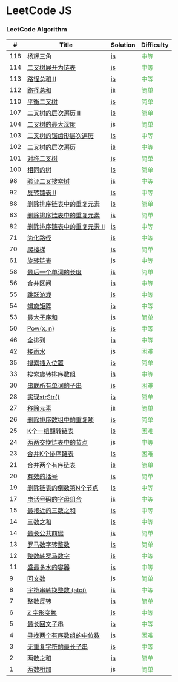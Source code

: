 LeetCode JS
========

### LeetCode Algorithm


| # | Title | Solution | Difficulty |
|---| ----- | -------- | ---------- |
|118|[杨辉三角](https://leetcode-cn.com/problems/pascals-triangle/) | [js](./algorithms/js/pascals-triangle/index.js)|<font color=#5cb85c>中等</font>  |
|114|[二叉树展开为链表](https://leetcode-cn.com/problems/flatten-binary-tree-to-linked-list/) | [js](./algorithms/js/flatten-binary-tree-to-linked-list/index.js)|<font color=#5cb85c>中等</font>  |
|113|[路径总和 II](https://leetcode-cn.com/problems/path-sum-ii/) | [js](./algorithms/js/path-sum-ii/index.js)|<font color=#5cb85c>中等</font>  |
|112|[路径总和](https://leetcode-cn.com/problems/path-sum/) | [js](./algorithms/js/path-sum/index.js)|<font color=#5cb85c>简单</font>  |
|110|[平衡二叉树](https://leetcode-cn.com/problems/balanced-binary-tree/) | [js](./algorithms/js/balanced-binary-tree/index.js)|<font color=#5cb85c>简单</font>  |
|107|[二叉树的层次遍历 II](https://leetcode-cn.com/problems/binary-tree-level-order-traversal-ii/) | [js](./algorithms/js/binary-tree-level-order-traversal-ii/index.js)|<font color=#5cb85c>简单</font>  |
|104|[二叉树的最大深度](https://leetcode-cn.com/problems/maximum-depth-of-binary-tree/) | [js](./algorithms/js/maximum-depth-of-binary-tree/index.js)|<font color=#5cb85c>简单</font>  |
|103|[二叉树的锯齿形层次遍历](https://leetcode-cn.com/problems/binary-tree-zigzag-level-order-traversal/) | [js](./algorithms/js/binary-tree-zigzag-level-order-traversal/index.js)|<font color=#5cb85c>中等</font>  |
|102|[二叉树的层次遍历](https://leetcode-cn.com/problems/binary-tree-level-order-traversal/) | [js](./algorithms/js/binary-tree-level-order-traversal/index.js)|<font color=#5cb85c>中等</font>  |
|101|[对称二叉树](https://leetcode-cn.com/problems/symmetric-tree/) | [js](./algorithms/js/symmetric-tree/index.js)|<font color=#5cb85c>简单</font>  |
|100|[相同的树](https://leetcode-cn.com/problems/same-tree/) | [js](./algorithms/js/same-tree/index.js)|<font color=#5cb85c>简单</font>  |
|98|[验证二叉搜索树](https://leetcode-cn.com/problems/validate-binary-search-tree/) | [js](./algorithms/js/validate-binary-search-tree/index.js)|<font color=#5cb85c>中等</font>  |
|92|[反转链表 II](https://leetcode-cn.com/problems/reverse-linked-list-ii/) | [js](./algorithms/js/reverse-linked-list-ii/index.js)|<font color=#5cb85c>中等</font>  |
|88|[删除排序链表中的重复元素](https://leetcode-cn.com/problems/merge-sorted-array/) | [js](./algorithms/js/merge-sorted-array/index.js)|<font color=#5cb85c>简单</font>  |
|83|[删除排序链表中的重复元素](https://leetcode-cn.com/problems/remove-duplicates-from-sorted-list/) | [js](./algorithms/js/remove-duplicates-from-sorted-list/index.js)|<font color=#5cb85c>简单</font>  |
|82|[删除排序链表中的重复元素 II](https://leetcode-cn.com/problems/remove-duplicates-from-sorted-list-ii/) | [js](./algorithms/js/remove-duplicates-from-sorted-list-ii/index.js)|<font color=#5cb85c>中等</font>  |
|71|[简化路径](https://leetcode-cn.com/problems/simplify-path/) | [js](./algorithms/js/simplify-path/index.js)|<font color=#5cb85c>中等</font>  |
|70|[爬楼梯](https://leetcode-cn.com/problems/climbing-stairs/) | [js](./algorithms/js/climbing-stairs/index.js)|<font color=#5cb85c>简单</font>  |
|61|[旋转链表](https://leetcode-cn.com/problems/rotate-list/) | [js](./algorithms/js/rotate-list/index.js)|<font color=#5cb85c>中等</font>  |
|58|[最后一个单词的长度](https://leetcode-cn.com/problems/length-of-last-word/) | [js](./algorithms/js/length-of-last-word/index.js)|<font color=#5cb85c>简单</font>  |
|56|[合并区间](https://leetcode-cn.com/problems/merge-intervals/) | [js](./algorithms/js/merge-intervals/index.js)|<font color=#5cb85c>中等</font>  |
|55|[跳跃游戏](https://leetcode-cn.com/problems/jump-game/) | [js](./algorithms/js/jump-game/index.js)|<font color=#5cb85c>中等</font>  |
|54|[螺旋矩阵](https://leetcode-cn.com/problems/spiral-matrix/) | [js](./algorithms/js/spiral-matrix/index.js)|<font color=#5cb85c>中等</font>  |
|53|[最大子序和](https://leetcode-cn.com/problems/maximum-subarray/) | [js](./algorithms/js/maximum-subarray/index.js)|<font color=#5cb85c>简单</font>  |
|50|[Pow(x, n)](https://leetcode-cn.com/problems/powx-n/) | [js](./algorithms/js/powx-n/index.js)|<font color=#5cb85c>中等</font>  |
|46|[全排列](https://leetcode-cn.com/problems/permutations/) | [js](./algorithms/js/permutations/index.js)|<font color=#5cb85c>中等</font>  |
|42|[接雨水](https://leetcode-cn.com/problems/trapping-rain-water/) | [js](./algorithms/js/trapping-rain-water/index.js)|<font color=#5cb85c>困难</font>  |
|35|[搜索插入位置](https://leetcode-cn.com/problems/search-insert-position/) | [js](./algorithms/js/search-insert-position/index.js)|<font color=#5cb85c>简单</font>  |
|33|[搜索旋转排序数组](https://leetcode-cn.com/problems/search-in-rotated-sorted-array/) | [js](./algorithms/js/search-in-rotated-sorted-array/index.js)|<font color=#5cb85c>中等</font>  |
|30|[串联所有单词的子串](https://leetcode-cn.com/problems/substring-with-concatenation-of-all-words/) | [js](./algorithms/js/substring-with-concatenation-of-all-words/index.js)|<font color=#5cb85c>困难</font>  |
|28|[实现strStr()](https://leetcode-cn.com/problems/implement-strstr/) | [js](./algorithms/js/implement-strstr/index.js)|<font color=#5cb85c>简单</font>  |
|27|[移除元素](https://leetcode-cn.com/problems/remove-element/) | [js](./algorithms/js/remove-element/index.js)|<font color=#5cb85c>简单</font>  |
|26|[删除排序数组中的重复项](https://leetcode-cn.com/problems/remove-duplicates-from-sorted-array/) | [js](./algorithms/js/remove-duplicates-from-sorted-array/index.js)|<font color=#5cb85c>简单</font>  |
|25|[K个一组翻转链表](https://leetcode-cn.com/problems/reverse-nodes-in-k-group/) | [js](./algorithms/js/reverse-nodes-in-k-group/index.js)|<font color=#5cb85c>困难</font>  |
|24|[两两交换链表中的节点](https://leetcode-cn.com/problems/swap-nodes-in-pairs/) | [js](./algorithms/js/swap-nodes-in-pairs/index.js)|<font color=#5cb85c>中等</font>  |
|23|[合并K个排序链表](https://leetcode-cn.com/problems/merge-k-sorted-lists/) | [js](./algorithms/js/merge-k-sorted-lists/index.js)|<font color=#5cb85c>困难</font>  |
|21|[合并两个有序链表](https://leetcode-cn.com/problems/merge-two-sorted-lists/) | [js](./algorithms/js/merge-two-sorted-lists/index.js)|<font color=#5cb85c>简单</font>  |
|20|[有效的括号](https://leetcode-cn.com/problems/valid-parentheses/) | [js](./algorithms/js/valid-parentheses/index.js)|<font color=#5cb85c>简单</font>  |
|19|[删除链表的倒数第N个节点](https://leetcode-cn.com/problems/remove-nth-node-from-end-of-list/) | [js](./algorithms/js/remove-nth-node-from-end-of-list/index.js)|<font color=#5cb85c>中等</font>  |
|17|[电话号码的字母组合](https://leetcode-cn.com/problems/letter-combinations-of-a-phone-number/) | [js](./algorithms/js/letter-combinations-of-a-phone-number/index.js)|<font color=#5cb85c>中等</font>  |
|15|[最接近的三数之和](https://leetcode-cn.com/problems/3sum-closest/) | [js](./algorithms/js/3sum-closest/3sum-closest.js)|<font color=#5cb85c>中等</font>  |
|14|[三数之和](https://leetcode-cn.com/problems/3sum/) | [js](./algorithms/js/3sum/3sum.js)|<font color=#5cb85c>中等</font>  |
|14|[最长公共前缀](https://leetcode-cn.com/problems/longest-common-prefix/) | [js](./algorithms/js/longest-common-prefix/longest-common-prefix.js)|<font color=#5cb85c>简单</font>  |
|13|[罗马数字转整数](https://leetcode-cn.com/problems/roman-to-integer/) | [js](./algorithms/js/roman-to-integer/roman-to-integer.js)|<font color=#5cb85c>简单</font>  |
|12|[整数转罗马数字](https://leetcode-cn.com/problems/integer-to-roman/) | [js](./algorithms/js/integer-to-roman/integer-to-roman.js)|<font color=#5cb85c>中等</font>  |
|11|[盛最多水的容器](https://leetcode-cn.com/problems/container-with-most-water/) | [js](./algorithms/js/container-with-most-water/container-with-most-water.js)|<font color=#5cb85c>中等</font>  |
|9|[回文数](https://leetcode-cn.com/problems/palindrome-number/) | [js](./algorithms/js/zigzag-conversion/palindrome-number.js)|<font color=#5cb85c>简单</font>  |
|8|[字符串转换整数 (atoi)](https://leetcode-cn.com/problems/string-to-integer-atoi/) | [js](./algorithms/js/zigzag-conversion/string-to-integer-atoi.js)|<font color=#5cb85c>中等</font>  |
|7|[整数反转](https://leetcode-cn.com/problems/reverse-integer//) | [js](./algorithms/js/zigzag-conversion/reverse-integer/.js)|<font color=#5cb85c>简单</font>  |
|6|[Z 字形变换](https://leetcode-cn.com/problems/zigzag-conversion/) | [js](./algorithms/js/zigzag-conversion/zigzag-conversion.js)|<font color=#5cb85c>中等</font>  |
|5|[最长回文子串](https://leetcode-cn.com/problems/longest-palindromic-substring/) | [js](./algorithms/js/longest-palindromic-substring/longest-palindromic-substring.js)|<font color=#5cb85c>中等</font>  |
|4|[寻找两个有序数组的中位数](https://leetcode-cn.com/problems/median-of-two-sorted-arrays/) | [js](./algorithms/js/median-of-two-sorted-arrays/median-of-two-sorted-arrays.js)|<font color=#5cb85c>困难</font>  |
|3|[无重复字符的最长子串](https://leetcode-cn.com/problems/longest-substring-without-repeating-characters/) | [js](./algorithms/js/longest-substring-without-repeating-characters/longest-substring-without-repeating-characters.js)|<font color=#5cb85c>中等</font>  |
|2|[两数之和](https://leetcode-cn.com/problems/two-sum/) | [js](./algorithms/js/two-sum/two-sum.js)|<font color=#5cb85c>简单</font>  |
|1|[两数相加](https://leetcode-cn.com/problems/add-two-numbers/) | [js](./algorithms/js/add-two-numbers/add-two-numbers.js)|<font color=#5cb85c>简单</font>  |